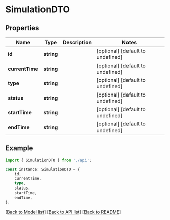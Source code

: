 # SimulationDTO


## Properties

Name | Type | Description | Notes
------------ | ------------- | ------------- | -------------
**id** | **string** |  | [optional] [default to undefined]
**currentTime** | **string** |  | [optional] [default to undefined]
**type** | **string** |  | [optional] [default to undefined]
**status** | **string** |  | [optional] [default to undefined]
**startTime** | **string** |  | [optional] [default to undefined]
**endTime** | **string** |  | [optional] [default to undefined]

## Example

```typescript
import { SimulationDTO } from './api';

const instance: SimulationDTO = {
    id,
    currentTime,
    type,
    status,
    startTime,
    endTime,
};
```

[[Back to Model list]](../README.md#documentation-for-models) [[Back to API list]](../README.md#documentation-for-api-endpoints) [[Back to README]](../README.md)
